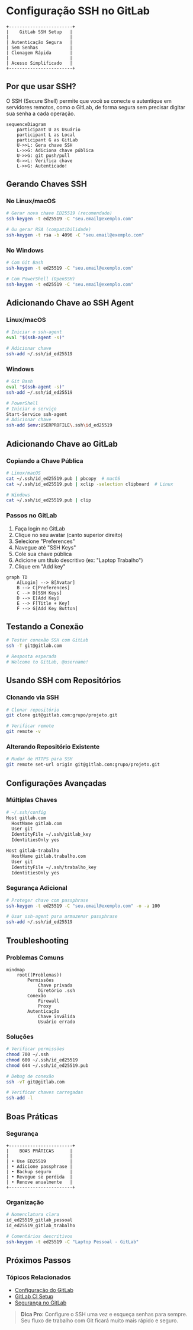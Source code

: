 # Configuração SSH no GitLab

```ascii
+------------------------+
|    GitLab SSH Setup   |
|                       |
| Autenticação Segura   |
| Sem Senhas            |
| Clonagem Rápida       |
|                       |
| Acesso Simplificado   |
+------------------------+
```

## Por que usar SSH?

O SSH (Secure Shell) permite que você se conecte e autentique em servidores remotos, como o GitLab, de forma segura sem precisar digitar sua senha a cada operação.

```mermaid
sequenceDiagram
    participant U as Usuário
    participant L as Local
    participant G as GitLab
    U->>L: Gera chave SSH
    L->>G: Adiciona chave pública
    U->>G: git push/pull
    G->>L: Verifica chave
    L->>G: Autenticado!
```

## Gerando Chaves SSH

### No Linux/macOS
```bash
# Gerar nova chave ED25519 (recomendado)
ssh-keygen -t ed25519 -C "seu.email@exemplo.com"

# Ou gerar RSA (compatibilidade)
ssh-keygen -t rsa -b 4096 -C "seu.email@exemplo.com"
```

### No Windows
```bash
# Com Git Bash
ssh-keygen -t ed25519 -C "seu.email@exemplo.com"

# Com PowerShell (OpenSSH)
ssh-keygen -t ed25519 -C "seu.email@exemplo.com"
```

## Adicionando Chave ao SSH Agent

### Linux/macOS
```bash
# Iniciar o ssh-agent
eval "$(ssh-agent -s)"

# Adicionar chave
ssh-add ~/.ssh/id_ed25519
```

### Windows
```bash
# Git Bash
eval "$(ssh-agent -s)"
ssh-add ~/.ssh/id_ed25519

# PowerShell
# Iniciar o serviço
Start-Service ssh-agent
# Adicionar chave
ssh-add $env:USERPROFILE\.ssh\id_ed25519
```

## Adicionando Chave ao GitLab

### Copiando a Chave Pública
```bash
# Linux/macOS
cat ~/.ssh/id_ed25519.pub | pbcopy  # macOS
cat ~/.ssh/id_ed25519.pub | xclip -selection clipboard  # Linux

# Windows
cat ~/.ssh/id_ed25519.pub | clip
```

### Passos no GitLab
1. Faça login no GitLab
2. Clique no seu avatar (canto superior direito)
3. Selecione "Preferences"
4. Navegue até "SSH Keys"
5. Cole sua chave pública
6. Adicione um título descritivo (ex: "Laptop Trabalho")
7. Clique em "Add key"

```mermaid
graph TD
    A[Login] --> B[Avatar]
    B --> C[Preferences]
    C --> D[SSH Keys]
    D --> E[Add Key]
    E --> F[Title + Key]
    F --> G[Add Key Button]
```

## Testando a Conexão

```bash
# Testar conexão SSH com GitLab
ssh -T git@gitlab.com

# Resposta esperada
# Welcome to GitLab, @username!
```

## Usando SSH com Repositórios

### Clonando via SSH
```bash
# Clonar repositório
git clone git@gitlab.com:grupo/projeto.git

# Verificar remote
git remote -v
```

### Alterando Repositório Existente
```bash
# Mudar de HTTPS para SSH
git remote set-url origin git@gitlab.com:grupo/projeto.git
```

## Configurações Avançadas

### Múltiplas Chaves
```bash
# ~/.ssh/config
Host gitlab.com
  HostName gitlab.com
  User git
  IdentityFile ~/.ssh/gitlab_key
  IdentitiesOnly yes

Host gitlab-trabalho
  HostName gitlab.trabalho.com
  User git
  IdentityFile ~/.ssh/trabalho_key
  IdentitiesOnly yes
```

### Segurança Adicional
```bash
# Proteger chave com passphrase
ssh-keygen -t ed25519 -C "seu.email@exemplo.com" -o -a 100

# Usar ssh-agent para armazenar passphrase
ssh-add ~/.ssh/id_ed25519
```

## Troubleshooting

### Problemas Comuns
```mermaid
mindmap
    root((Problemas))
        Permissões
            Chave privada
            Diretório .ssh
        Conexão
            Firewall
            Proxy
        Autenticação
            Chave inválida
            Usuário errado
```

### Soluções
```bash
# Verificar permissões
chmod 700 ~/.ssh
chmod 600 ~/.ssh/id_ed25519
chmod 644 ~/.ssh/id_ed25519.pub

# Debug de conexão
ssh -vT git@gitlab.com

# Verificar chaves carregadas
ssh-add -l
```

## Boas Práticas

### Segurança
```ascii
+------------------------+
|    BOAS PRÁTICAS      |
|                       |
| • Use ED25519         |
| • Adicione passphrase |
| • Backup seguro       |
| • Revogue se perdida  |
| • Renove anualmente   |
+------------------------+
```

### Organização
```bash
# Nomenclatura clara
id_ed25519_gitlab_pessoal
id_ed25519_gitlab_trabalho

# Comentários descritivos
ssh-keygen -t ed25519 -C "Laptop Pessoal - GitLab"
```

## Próximos Passos

### Tópicos Relacionados
- [Configuração do GitLab](gitlab-configuration.md)
- [GitLab CI Setup](gitlab-ci-setup.md)
- [Segurança no GitLab](gitlab-security-setup.md)

> **Dica Pro**: Configure o SSH uma vez e esqueça senhas para sempre. Seu fluxo de trabalho com Git ficará muito mais rápido e seguro.